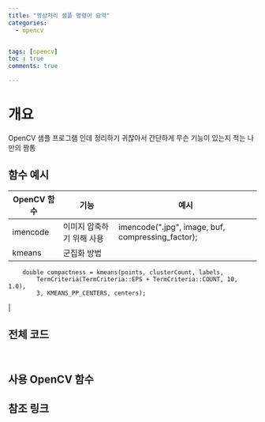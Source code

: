 ```yaml
---
title: "영상처리 샘플 명령어 요약"
categories:
  - opencv


tags: [opencv]
toc : true
comments: true

---
```

# 개요
OpenCV 샘플 프로그램 인데 정리하기 귀찮아서 간단하게 무슨 기능이 있는지 적는 나만의 짬통


## 함수 예시

|OpenCV 함수|기능|예시|
|---|---|---|
|imencode |이미지 압축하기 위해 사용|  imencode(".jpg", image, buf, compressing_factor);|
|kmeans| 군집화 방법 |
        double compactness = kmeans(points, clusterCount, labels,
            TermCriteria(TermCriteria::EPS + TermCriteria::COUNT, 10, 1.0),
            3, KMEANS_PP_CENTERS, centers);
|





##  전체 코드

```cpp



```


##  사용 OpenCV 함수


## 참조 링크


